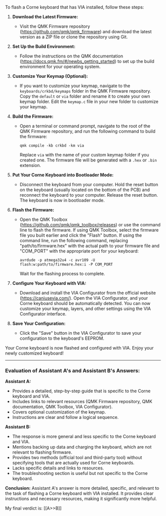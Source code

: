 
To flash a Corne keyboard that has VIA installed, follow these steps:

1. **Download the Latest Firmware:**
   - Visit the QMK Firmware repository (https://github.com/qmk/qmk_firmware) and download the latest version as a ZIP file or clone the repository using Git.

2. **Set Up the Build Environment:**
   - Follow the instructions on the QMK documentation (https://docs.qmk.fm/#/newbs_getting_started) to set up the build environment for your operating system.

3. **Customize Your Keymap (Optional):**
   - If you want to customize your keymap, navigate to the `keyboards/crkbd/keymaps` folder in the QMK Firmware repository. Copy the `default` or `via` folder and rename it to create your own keymap folder. Edit the `keymap.c` file in your new folder to customize your keymap.

4. **Build the Firmware:**
   - Open a terminal or command prompt, navigate to the root of the QMK Firmware repository, and run the following command to build the firmware:
     ```
     qmk compile -kb crkbd -km via
     ```
     Replace `via` with the name of your custom keymap folder if you created one. The firmware file will be generated with a `.hex` or `.bin` extension.

5. **Put Your Corne Keyboard into Bootloader Mode:**
   - Disconnect the keyboard from your computer. Hold the reset button on the keyboard (usually located on the bottom of the PCB) and reconnect the keyboard to your computer. Release the reset button. The keyboard is now in bootloader mode.

6. **Flash the Firmware:**
   - Open the QMK Toolbox (https://github.com/qmk/qmk_toolbox/releases) or use the command line to flash the firmware. If using QMK Toolbox, select the firmware file you built earlier and click the "Flash" button. If using the command line, run the following command, replacing "path/to/firmware.hex" with the actual path to your firmware file and "COM_PORT" with the appropriate port for your keyboard:
     ```
     avrdude -p atmega32u4 -c avr109 -U flash:w:path/to/firmware.hex:i -P COM_PORT
     ```
     Wait for the flashing process to complete.

7. **Configure Your Keyboard with VIA:**
   - Download and install the VIA Configurator from the official website (https://caniusevia.com/). Open the VIA Configurator, and your Corne keyboard should be automatically detected. You can now customize your keymap, layers, and other settings using the VIA Configurator interface.

8. **Save Your Configuration:**
   - Click the "Save" button in the VIA Configurator to save your configuration to the keyboard's EEPROM.

Your Corne keyboard is now flashed and configured with VIA. Enjoy your newly customized keyboard!

---

### Evaluation of Assistant A's and Assistant B's Answers:

**Assistant A:**
- Provides a detailed, step-by-step guide that is specific to the Corne keyboard and VIA.
- Includes links to relevant resources (QMK Firmware repository, QMK documentation, QMK Toolbox, VIA Configurator).
- Covers optional customization of the keymap.
- Instructions are clear and follow a logical sequence.

**Assistant B:**
- The response is more general and less specific to the Corne keyboard and VIA.
- Mentions backing up data and charging the keyboard, which are not relevant to flashing firmware.
- Provides two methods (official tool and third-party tool) without specifying tools that are actually used for Corne keyboards.
- Lacks specific details and links to resources.
- The troubleshooting section is useful but not specific to the Corne keyboard.

**Conclusion:**
Assistant A's answer is more detailed, specific, and relevant to the task of flashing a Corne keyboard with VIA installed. It provides clear instructions and necessary resources, making it significantly more helpful.

My final verdict is: [[A>>B]]